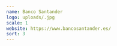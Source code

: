 ```yaml
---
name: Banco Santander
logo: uploads/.jpg
scale: 1
website: https://www.bancosantander.es/
sort: 3
---
```


